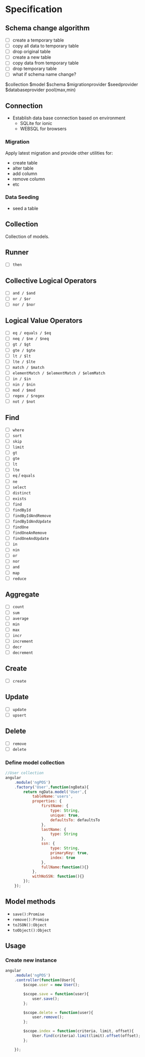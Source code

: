 # Specification

## Schema change algorithm
- [ ] create a temporary table
- [ ] copy all data to temporary table
- [ ] drop original table
- [ ] create a new table
- [ ] copy data from temporary table
- [ ] drop temporary table
- [ ] what if schema name change?

$collection
$model
$schema
$migrationprovider
$seedprovider
$databaseprovider
    pool(max,min)

## Connection
- Establish data base connection based on environment
    + SQLite for ionic
    + WEBSQL for browsers

### Migration
Apply latest migration and provide other utilities for:
- create table
- alter table
- add column
- remove column
- etc

### Data Seeding
- seed a table

## Collection
Collection of models.

## Runner
- [ ] `then`

## Collective Logical Operators
- [ ] `and / $and`
- [ ] `or / $or`
- [ ] `nor / $nor`

## Logical Value Operators
- [ ] `eq / equals / $eq`
- [ ] `neq / $ne / $neq`
- [ ] `gt / $gt`
- [ ] `gte / $gte`
- [ ] `lt / $lt`
- [ ] `lte / $lte`
- [ ] `match / $match`
- [ ] `elementMatch / $elementMatch / $elemMatch`
- [ ] `in / $in`
- [ ] `nin / $nin`
- [ ] `mod / $mod`
- [ ] `regex / $regex`
- [ ] `not / $not`

## Find
- [ ] `where`
- [ ] `sort`
- [ ] `skip`
- [ ] `limit`
- [ ] `gt`
- [ ] `gte`
- [ ] `lt`
- [ ] `lte`
- [ ] `eq` / `equals`
- [ ] `ne`
- [ ] `select`
- [ ] `distinct`
- [ ] `exists`
- [ ] `find`
- [ ] `findById`
- [ ] `findByIdAndRemove`
- [ ] `findByIdAndUpdate`
- [ ] `findOne`
- [ ] `findOneAnRemove`
- [ ] `findOneAndUpdate`
- [ ] `in`
- [ ] `nin`
- [ ] `or`
- [ ] `nor`
- [ ] `and`
- [ ] `map`
- [ ] `reduce`

## Aggregate
- [ ] `count`
- [ ] `sum`
- [ ] `average`
- [ ] `min`
- [ ] `max`
- [ ] `incr`
- [ ] `increment`
- [ ] `decr`
- [ ] `decrement`

## Create
- [ ] `create`

## Update
- [ ] `update`
- [ ] `upsert`

## Delete
- [ ] `remove`
- [ ] `delete`

### Define model collection
```js
//User collection
angular
    .module('ngPOS')
    .factory('User',function(ngData){
        return ngData.model('User',{
            tableName:'users',
            properties: {
                firstName: {
                    type: String,
                    unique: true,
                    defaultsTo: defaultsTo
                },
                lastName: {
                    type: String
                },
                ssn: {
                    type: String,
                    primaryKey: true,
                    index: true
                },
                fullName:function(){}
            },
            withNoSSN: function(){}
        });
    }); 
```

## Model methods
- `save():Promise`
- `remove():Promise`
- `toJSON():Object`
- `toObject():Object`

## Usage

### Create new instance
```js
angular
    .module('ngPOS')
    .controller(function(User){
        $scope.user = new User();

        $scope.save = function(user){
            user.save();
        };

        $scope.delete = function(user){
            user.remove();
        };

        $scope.index = function(criteria, limit, offset){
            User.find(criteria).limit(limit).offset(offset);
        };

    });
```
